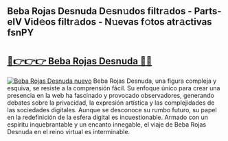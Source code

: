 ## Beba Rojas Desnuda D𝚎sn𝚞dos filtr𝚊dos - Parts-eIV Vid𝚎os filtr𝚊dos - N𝚞evas f𝚘tos atr𝚊ctivas fsnPY

# <h2><a href="http://mb1y8r.tromn.icu/?c=Beba+Rojas+Desnuda">🔗👉👉👉 Beba Rojas Desnuda 🔗🔗</a></h2>

[![Beba Rojas Desnuda nuevo](https://i.imgur.com/pEAQMta.gif)](http://mb1y8r.tromn.icu/?c=Beba+Rojas+Desnuda)
Beba Rojas Desnuda, una figura compleja y esquiva, se resiste a la comprensión fácil. Su enfoque único para crear una presencia en la web ha fascinado y provocado observadores, generando debates sobre la privacidad, la expresión artística y las complejidades de las sociedades digitales. Aunque se desconoce su rumbo futuro, su papel en la redefinición de la esfera digital es incuestionable. Armado con un espíritu inquebrantable y un encanto innegable, el viaje de Beba Rojas Desnuda en el reino virtual es interminable.
